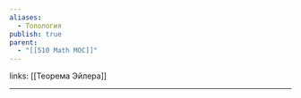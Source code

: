 ```yaml
---
aliases:
  - Топология
publish: true
parent:
  - "[[510 Math MOC]]"
---
```

links: [[Теорема Эйлера]]

---

